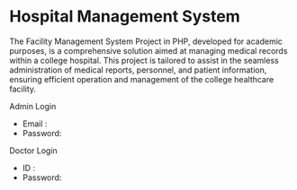 # Hospital Management System

The Facility Management System Project in PHP, developed for academic purposes, is a comprehensive solution aimed at managing medical records within a college hospital. This project is tailored to assist in the seamless administration of medical reports, personnel, and patient information, ensuring efficient operation and management of the college healthcare facility.

Admin Login
* Email   :
* Password: 

Doctor Login
* ID      :  
* Password:

#

